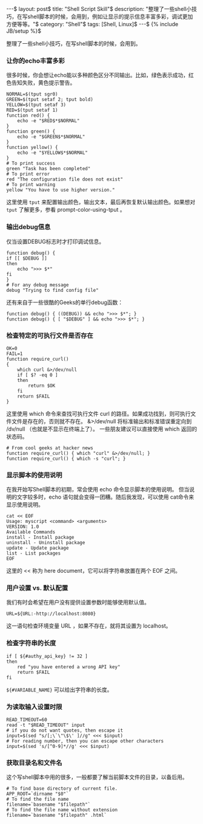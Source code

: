 
---$
layout: post$
title: "Shell Script Skill"$
description: "整理了一些shell小技巧，在写shell脚本的时候，会用到，例如让显示的提示信息丰富多彩，调试更加方便等等。"$
category: "Shell"$
tags: [Shell, Linux]$
---$
{% include JB/setup %}$


整理了一些shell小技巧，在写shell脚本的时候，会用到。
### 让你的echo丰富多彩
很多时候，你会想让echo能以多种颜色区分不同输出。比如，绿色表示成功，红色告知失败，黄色提示警告。
```
NORMAL=$(tput sgr0)
GREEN=$(tput setaf 2; tput bold)
YELLOW=$(tput setaf 3)
RED=$(tput setaf 1)
function red() {
    echo -e "$RED$*$NORMAL"
}
function green() {
    echo -e "$GREEN$*$NORMAL"
}
function yellow() {
    echo -e "$YELLOW$*$NORMAL"
}
# To print success
green "Task has been completed"
# To print error
red "The configuration file does not exist"
# To print warning
yellow "You have to use higher version."
```
这里使用 `tput` 来配置输出颜色，输出文本，最后再恢复默认输出颜色。如果想对 `tput` 了解更多，参看 prompt-color-using-tput 。

### 输出debug信息
仅当设置DEBUG标志时才打印调试信息。
```
function debug() {
if [[ $DEBUG ]]
then
    echo ">>> $*"
fi
}
# For any debug message
debug "Trying to find config file"
```
还有来自于一些很酷的Geeks的单行debug函数：
```
function debug() { ((DEBUG)) && echo ">>> $*"; }
function debug() { [ "$DEBUG" ] && echo ">>> $*"; }
```
### 检查特定的可执行文件是否存在
```
OK=0
FAIL=1
function require_curl()
{
    which curl &>/dev/null
    if [ $? -eq 0 ]
    then
        return $OK
    fi
    return $FAIL
}
```
这里使用 which 命令来查找可执行文件 curl 的路径。如果成功找到，则可执行文件文件是存在的，否则就不存在。 &>/dev/null 将标准输出和标准错误重定向到 /dv/null （也就是不显示在终端上了）。
一些朋友建议可以直接使用 which 返回的状态码。
```
# From cool geeks at hacker news
function require_curl() { which "curl" &>/dev/null; }
function require_curl() { which -s "curl"; }
```
### 显示脚本的使用说明
在我开始写Shell脚本的初期，常会使用 echo 命令显示脚本的使用说明。 但当说明的文字较多时，echo 语句就会变得一团糟。随后我发现，可以使用 cat命令来显示使用说明。
```
cat << EOF
Usage: myscript <command> <arguments>
VERSION: 1.0
Available Commands
install - Install package
uninstall - Uninstall package
update - Update package
list - List packages
EOF
```
这里的 << 称为 here document，它可以将字符串放置在两个 EOF 之间。
### 用户设置 vs. 默认配置
我们有时会希望在用户没有提供设置参数时能够使用默认值。
```
URL=${URL:-http://localhost:8080}
```
这一语句检查环境变量 URL ，如果不存在，就将其设置为 localhost。
### 检查字符串的长度
```
if [ ${#authy_api_key} != 32 ]
then
    red "you have entered a wrong API key"
    return $FAIL
fi
```
`${#VARIABLE_NAME}` 可以给出字符串的长度。
### 为读取输入设置时限
```
READ_TIMEOUT=60
read -t "$READ_TIMEOUT" input
# if you do not want quotes, then escape it
input=$(sed "s/[;\`\"\$\' ]//g" <<< $input)
# For reading number, then you can escape other characters
input=$(sed 's/[^0-9]*//g' <<< $input)
```
### 获取目录名和文件名
这个写shell脚本中用的很多，一般都要了解当前脚本文件的目录，以备后用。
```
# To find base directory of current file.
APP_ROOT=`dirname "$0"`
# To find the file name
filename=`basename "$filepath"`
# To find the file name without extension
filename=`basename "$filepath" .html`
```

